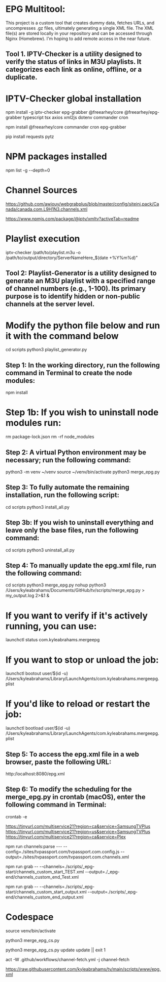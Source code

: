 # EPG Multitool: 

This project is a custom tool that creates dummy data, fetches URLs, and uncompresses .gz files, ultimately generating a single XML file. The XML file(s) are stored locally in your repository and can be accessed through Nginx (Homebrew).
I'm hoping to add remote access in the near future.

## Tool 1. IPTV-Checker is a utility designed to verify the status of links in M3U playlists. It categorizes each link as online, offline, or a duplicate.

# IPTV-Checker global installation
npm install -g iptv-checker epg-grabber @freearhey/core @freearhey/epg-grabber typescript tsx axios xml2js dotenv commander cron

npm install @freearhey/core commander cron epg-grabber

pip install requests pytz


# NPM packages installed
npm list -g --depth=0

# Channel Sources
https://github.com/awiouy/webgrabplus/blob/master/config/siteini.pack/Canada/canada.com.L9H1N3.channels.xml

https://www.npmjs.com/package/@iptv/xmltv?activeTab=readme

# Playlist execution
iptv-checker /path/to/playlist.m3u -o /path/to/output/directory/ServerNameHere_$(date +%Y%m%d)"

## Tool 2: Playlist-Generator is a utility designed to generate an M3U playlist with a specified range of channel numbers (e.g., 1-100). Its primary purpose is to identify hidden or non-public channels at the server level.
# Modify the python file below and run it with the command below
cd scripts
python3 playlist_generator.py

## Step 1: In the working directory, run the following command in Terminal to create the node modules:
npm install

# Step 1b: If you wish to uninstall node modules run:
rm package-lock.json
rm -rf node_modules

## Step 2: A virtual Python environment may be necessary; run the following command:
python3 -m venv ~/venv
source ~/venv/bin/activate
python3 merge_epg.py


## Step 3: To fully automate the remaining installation, run the following script:
cd scripts
python3 install_all.py

## Step 3b: If you wish to uninstall everything and leave only the base files, run the following command:
cd scripts
python3 uninstall_all.py

## Step 4: To manually update the epg.xml file, run the following command:
cd scripts
python3 merge_epg.py
nohup python3 /Users/kyleabrahams/Documents/GitHub/tv/scripts/merge_epg.py > my_output.log 2>&1 &

# If you want to verify if it's actively running, you can use:
launchctl status com.kyleabrahams.mergeepg

# If you want to stop or unload the job:
launchctl bootout user/$(id -u) /Users/kyleabrahams/Library/LaunchAgents/com.kyleabrahams.mergeepg.plist

# If you'd like to reload or restart the job:
launchctl bootload user/$(id -u) /Users/kyleabrahams/Library/LaunchAgents/com.kyleabrahams.mergeepg.plist


## Step 5: To access the epg.xml file in a web browser, paste the following URL:
http:/localhost:8080/epg.xml

## Step 6: To modify the scheduling for the merge_epg.py in crontab (macOS), enter the following command in Terminal:
crontab -e

https://tinyurl.com/multiservice21?region=ca&service=SamsungTVPlus
https://tinyurl.com/multiservice21?region=us&service=SamsungTVPlus
https://tinyurl.com/multiservice21?region=ca&service=Plex


npm run channels:parse --- --config=./sites/tvpassport.com/tvpassport.com.config.js --output=./sites/tvpassport.com/tvpassport.com.channels.xml

npm run grab -- --channels=./scripts/_epg-start/channels_custom_start_TEST.xml --output=./_epg-end/channels_custom_end_Test.xml

npm run grab -- --channels=./scripts/_epg-start/channels_custom_start_output.xml --output=./scripts/_epg-end/channels_custom_end_output.xml

# Codespace
source venv/bin/activate

python3 merge_epg_cs.py

python3 merge_epg_cs.py update update || exit 1

act -W .github/workflows/channel-fetch.yml -j channel-fetch



https://raw.githubusercontent.com/kyleabrahams/tv/main/scripts/www/epg.xml